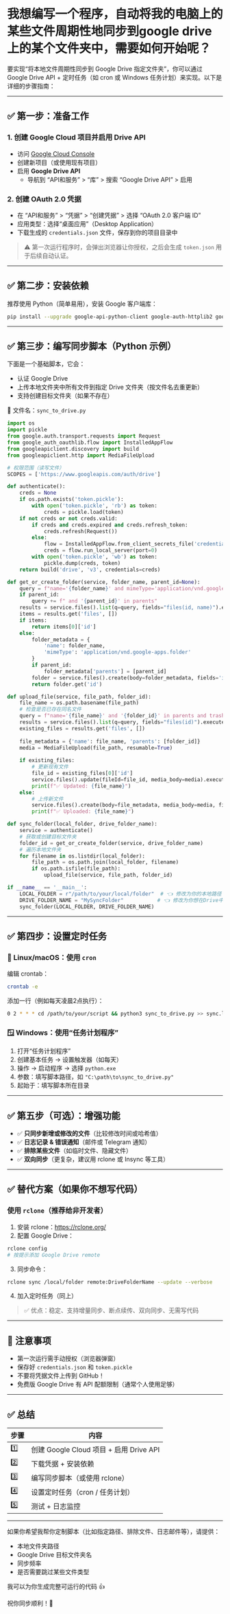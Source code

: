 # 我想编写一个程序，自动将我的电脑上的某些文件周期性地同步到google drive上的某个文件夹中，需要如何开始呢？

要实现“将本地文件周期性同步到 Google Drive 指定文件夹”，你可以通过 Google Drive API + 定时任务（如 cron 或 Windows 任务计划）来实现。以下是详细的步骤指南：

---

## ✅ 第一步：准备工作

### 1. 创建 Google Cloud 项目并启用 Drive API
- 访问 [Google Cloud Console](https://console.cloud.google.com/)
- 创建新项目（或使用现有项目）
- 启用 **Google Drive API**
  - 导航到 “API和服务” > “库” > 搜索 “Google Drive API” > 启用

### 2. 创建 OAuth 2.0 凭据
- 在 “API和服务” > “凭据” > “创建凭据” > 选择 “OAuth 2.0 客户端 ID”
- 应用类型：选择“桌面应用”（Desktop Application）
- 下载生成的 `credentials.json` 文件，保存到你的项目目录中

> ⚠️ 第一次运行程序时，会弹出浏览器让你授权，之后会生成 `token.json` 用于后续自动认证。

---

## ✅ 第二步：安装依赖

推荐使用 Python（简单易用），安装 Google 客户端库：

```bash
pip install --upgrade google-api-python-client google-auth-httplib2 google-auth-oauthlib
```

---

## ✅ 第三步：编写同步脚本（Python 示例）

下面是一个基础脚本，它会：

- 认证 Google Drive
- 上传本地文件夹中所有文件到指定 Drive 文件夹（按文件名去重更新）
- 支持创建目标文件夹（如果不存在）

📁 文件名：`sync_to_drive.py`

```python
import os
import pickle
from google.auth.transport.requests import Request
from google_auth_oauthlib.flow import InstalledAppFlow
from googleapiclient.discovery import build
from googleapiclient.http import MediaFileUpload

# 权限范围（读写文件）
SCOPES = ['https://www.googleapis.com/auth/drive']

def authenticate():
    creds = None
    if os.path.exists('token.pickle'):
        with open('token.pickle', 'rb') as token:
            creds = pickle.load(token)
    if not creds or not creds.valid:
        if creds and creds.expired and creds.refresh_token:
            creds.refresh(Request())
        else:
            flow = InstalledAppFlow.from_client_secrets_file('credentials.json', SCOPES)
            creds = flow.run_local_server(port=0)
        with open('token.pickle', 'wb') as token:
            pickle.dump(creds, token)
    return build('drive', 'v3', credentials=creds)

def get_or_create_folder(service, folder_name, parent_id=None):
    query = f"name='{folder_name}' and mimeType='application/vnd.google-apps.folder'"
    if parent_id:
        query += f" and '{parent_id}' in parents"
    results = service.files().list(q=query, fields="files(id, name)").execute()
    items = results.get('files', [])
    if items:
        return items[0]['id']
    else:
        folder_metadata = {
            'name': folder_name,
            'mimeType': 'application/vnd.google-apps.folder'
        }
        if parent_id:
            folder_metadata['parents'] = [parent_id]
        folder = service.files().create(body=folder_metadata, fields='id').execute()
        return folder.get('id')

def upload_file(service, file_path, folder_id):
    file_name = os.path.basename(file_path)
    # 检查是否已存在同名文件
    query = f"name='{file_name}' and '{folder_id}' in parents and trashed=false"
    results = service.files().list(q=query, fields="files(id)").execute()
    existing_files = results.get('files', [])
    
    file_metadata = {'name': file_name, 'parents': [folder_id]}
    media = MediaFileUpload(file_path, resumable=True)
    
    if existing_files:
        # 更新现有文件
        file_id = existing_files[0]['id']
        service.files().update(fileId=file_id, media_body=media).execute()
        print(f"✅ Updated: {file_name}")
    else:
        # 上传新文件
        service.files().create(body=file_metadata, media_body=media, fields='id').execute()
        print(f"✅ Uploaded: {file_name}")

def sync_folder(local_folder, drive_folder_name):
    service = authenticate()
    # 获取或创建目标文件夹
    folder_id = get_or_create_folder(service, drive_folder_name)
    # 遍历本地文件夹
    for filename in os.listdir(local_folder):
        file_path = os.path.join(local_folder, filename)
        if os.path.isfile(file_path):
            upload_file(service, file_path, folder_id)

if __name__ == '__main__':
    LOCAL_FOLDER = r"/path/to/your/local/folder"  # 👈 修改为你的本地路径
    DRIVE_FOLDER_NAME = "MySyncFolder"           # 👈 修改为你想在Drive中创建的文件夹名
    sync_folder(LOCAL_FOLDER, DRIVE_FOLDER_NAME)
```

---

## ✅ 第四步：设置定时任务

### 🐧 Linux/macOS：使用 `cron`

编辑 crontab：

```bash
crontab -e
```

添加一行（例如每天凌晨2点执行）：

```bash
0 2 * * * cd /path/to/your/script && python3 sync_to_drive.py >> sync.log 2>&1
```

### 🪟 Windows：使用“任务计划程序”

1. 打开“任务计划程序”
2. 创建基本任务 → 设置触发器（如每天）
3. 操作 → 启动程序 → 选择 `python.exe`
4. 参数：填写脚本路径，如 `"C:\path\to\sync_to_drive.py"`
5. 起始于：填写脚本所在目录

---

## ✅ 第五步（可选）：增强功能

- ✅ **只同步新增或修改的文件**（比较修改时间或哈希值）
- ✅ **日志记录 & 错误通知**（邮件或 Telegram 通知）
- ✅ **排除某些文件**（如临时文件、隐藏文件）
- ✅ **双向同步**（更复杂，建议用 rclone 或 Insync 等工具）

---

## ✅ 替代方案（如果你不想写代码）

### 使用 `rclone`（推荐给非开发者）

1. 安装 rclone：https://rclone.org/
2. 配置 Google Drive：

```bash
rclone config
# 按提示添加 Google Drive remote
```

3. 同步命令：

```bash
rclone sync /local/folder remote:DriveFolderName --update --verbose
```

4. 加入定时任务（同上）

> ✅ 优点：稳定、支持增量同步、断点续传、双向同步、无需写代码

---

## 📌 注意事项

- 第一次运行需手动授权（浏览器弹窗）
- 保存好 `credentials.json` 和 `token.pickle`
- 不要将凭据文件上传到 GitHub！
- 免费版 Google Drive 有 API 配额限制（通常个人使用足够）

---

## ✅ 总结

| 步骤 | 内容 |
|------|------|
| 1️⃣ | 创建 Google Cloud 项目 + 启用 Drive API |
| 2️⃣ | 下载凭据 + 安装依赖 |
| 3️⃣ | 编写同步脚本（或使用 rclone） |
| 4️⃣ | 设置定时任务（cron / 任务计划） |
| 5️⃣ | 测试 + 日志监控 |

---

如果你希望我帮你定制脚本（比如指定路径、排除文件、日志邮件等），请提供：

- 本地文件夹路径
- Google Drive 目标文件夹名
- 同步频率
- 是否需要跳过某些文件类型

我可以为你生成完整可运行的代码 👍

祝你同步顺利！🚀
